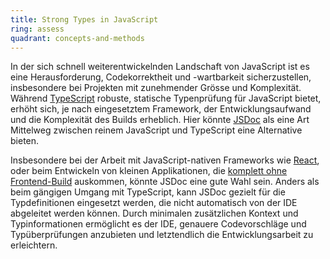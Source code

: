 ```yaml
---
title: Strong Types in JavaScript
ring: assess
quadrant: concepts-and-methods
---
```


In der sich schnell weiterentwickelnden Landschaft von JavaScript ist es eine Herausforderung, Codekorrektheit und
-wartbarkeit sicherzustellen, insbesondere bei Projekten mit zunehmender Grösse und Komplexität. Während
[TypeScript][typescript] robuste, statische Typenprüfung für JavaScript bietet, erhöht sich, je nach eingesetztem
Framework, der Entwicklungsaufwand und die Komplexität des Builds erheblich. Hier könnte [JSDoc][jsdoc] als eine Art
Mittelweg zwischen reinem JavaScript und TypeScript eine Alternative bieten.

Insbesondere bei der Arbeit mit JavaScript-nativen Frameworks wie [React][react], oder beim Entwickeln von kleinen
Applikationen, die [komplett ohne Frontend-Build][buildless-web-development] auskommen, könnte JSDoc eine gute Wahl
sein. Anders als beim gängigen Umgang mit TypeScript, kann JSDoc gezielt für die Typdefinitionen eingesetzt werden, die
nicht automatisch von der IDE abgeleitet werden können. Durch minimalen zusätzlichen Kontext und Typinformationen
ermöglicht es der IDE, genauere Codevorschläge und Typüberprüfungen anzubieten und letztendlich die Entwicklungsarbeit
zu erleichtern.

[typescript]: https://www.typescriptlang.org
[jsdoc]: https://jsdoc.app
[react]: https://react.dev
[buildless-web-development]: ../concepts-and-methods/buildless-web-development.html

